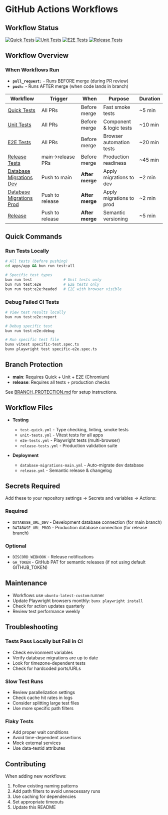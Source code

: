 # GitHub Actions Workflows

## Workflow Status

[![Quick Tests](https://github.com/trycompai/comp/actions/workflows/test-quick.yml/badge.svg)](https://github.com/trycompai/comp/actions/workflows/test-quick.yml)
[![Unit Tests](https://github.com/trycompai/comp/actions/workflows/unit-tests.yml/badge.svg)](https://github.com/trycompai/comp/actions/workflows/unit-tests.yml)
[![E2E Tests](https://github.com/trycompai/comp/actions/workflows/e2e-tests.yml/badge.svg)](https://github.com/trycompai/comp/actions/workflows/e2e-tests.yml)
[![Release Tests](https://github.com/trycompai/comp/actions/workflows/release-tests.yml/badge.svg)](https://github.com/trycompai/comp/actions/workflows/release-tests.yml)

## Workflow Overview

### When Workflows Run

- **`pull_request:`** - Runs BEFORE merge (during PR review)
- **`push:`** - Runs AFTER merge (when code lands in branch)

| Workflow                                                              | Trigger          | When            | Purpose                  | Duration |
| --------------------------------------------------------------------- | ---------------- | --------------- | ------------------------ | -------- |
| [Quick Tests](workflows/test-quick.yml)                               | All PRs          | Before merge    | Fast smoke tests         | ~5 min   |
| [Unit Tests](workflows/unit-tests.yml)                                | All PRs          | Before merge    | Component & logic tests  | ~10 min  |
| [E2E Tests](workflows/e2e-tests.yml)                                  | All PRs          | Before merge    | Browser automation tests | ~20 min  |
| [Release Tests](workflows/release-tests.yml)                          | main→release PRs | Before merge    | Production readiness     | ~45 min  |
| [Database Migrations Dev](workflows/database-migrations-main.yml)     | Push to main     | **After merge** | Apply migrations to dev  | ~2 min   |
| [Database Migrations Prod](workflows/database-migrations-release.yml) | Push to release  | **After merge** | Apply migrations to prod | ~2 min   |
| [Release](workflows/release.yml)                                      | Push to release  | **After merge** | Semantic versioning      | ~5 min   |

## Quick Commands

### Run Tests Locally

```bash
# All tests (before pushing)
cd apps/app && bun run test:all

# Specific test types
bun run test              # Unit tests only
bun run test:e2e          # E2E tests only
bun run test:e2e:headed   # E2E with browser visible
```

### Debug Failed CI Tests

```bash
# View test results locally
bun run test:e2e:report

# Debug specific test
bun run test:e2e:debug

# Run specific test file
bunx vitest specific-test.spec.ts
bunx playwright test specific-e2e.spec.ts
```

## Branch Protection

- **main**: Requires Quick + Unit + E2E (Chromium)
- **release**: Requires all tests + production checks

See [BRANCH_PROTECTION.md](BRANCH_PROTECTION.md) for setup instructions.

## Workflow Files

- **Testing**
  - `test-quick.yml` - Type checking, linting, smoke tests
  - `unit-tests.yml` - Vitest tests for all apps
  - `e2e-tests.yml` - Playwright tests (multi-browser)
  - `release-tests.yml` - Production validation suite

- **Deployment**
  - `database-migrations-main.yml` - Auto-migrate dev database
  - `release.yml` - Semantic release & changelog

## Secrets Required

Add these to your repository settings → Secrets and variables → Actions:

### Required

- `DATABASE_URL_DEV` - Development database connection (for main branch)
- `DATABASE_URL_PROD` - Production database connection (for release branch)

### Optional

- `DISCORD_WEBHOOK` - Release notifications
- `GH_TOKEN` - GitHub PAT for semantic releases (if not using default GITHUB_TOKEN)

## Maintenance

- Workflows use `ubuntu-latest-custom` runner
- Update Playwright browsers monthly: `bunx playwright install`
- Check for action updates quarterly
- Review test performance weekly

## Troubleshooting

### Tests Pass Locally but Fail in CI

- Check environment variables
- Verify database migrations are up to date
- Look for timezone-dependent tests
- Check for hardcoded ports/URLs

### Slow Test Runs

- Review parallelization settings
- Check cache hit rates in logs
- Consider splitting large test files
- Use more specific path filters

### Flaky Tests

- Add proper wait conditions
- Avoid time-dependent assertions
- Mock external services
- Use data-testid attributes

## Contributing

When adding new workflows:

1. Follow existing naming patterns
2. Add path filters to avoid unnecessary runs
3. Use caching for dependencies
4. Set appropriate timeouts
5. Update this README
